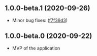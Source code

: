 ## 1.0.0-beta.1 (2020-09-26)

* Minor bug fixes: ([f7f36d3](https://github.com/apolgesek/hasloc/commit/f7f36d3))



## 1.0.0-beta.0 (2020-09-22)

* MVP of the application
